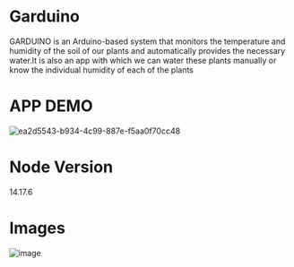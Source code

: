 # Garduino
GARDUINO is an Arduino-based system that monitors the temperature and humidity of the soil of our plants and automatically provides the necessary water.It is also an app with which we can water these plants manually or know the individual humidity of each of the plants

# APP DEMO

![ea2d5543-b934-4c99-887e-f5aa0f70cc48](https://user-images.githubusercontent.com/73260922/149467916-3baa7aba-7d90-4cf2-9682-184ef09f49b7.jpg)

# Node Version
14.17.6

# Images
![image](https://user-images.githubusercontent.com/73260922/149468131-1259e170-6d2e-481e-a87f-43c43f69aef2.png)


